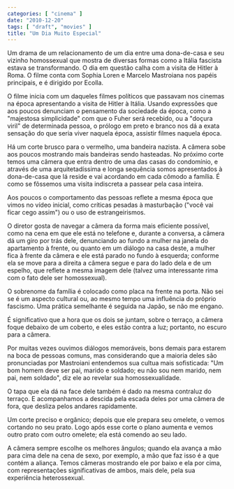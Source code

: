 ```yaml
---
categories: [ "cinema" ]
date: "2010-12-20"
tags: [ "draft", "movies" ]
title: "Um Dia Muito Especial"
---
```

Um drama de um relacionamento de um dia entre uma dona-de-casa e seu
vizinho homossexual que mostra de diversas formas como a Itália fascista
estava se transformando. O dia em questão calha com a visita de Hitler
à Roma. O filme conta com Sophia Loren e Marcelo Mastroiana nos papéis
principais, e é dirigido por Ecolla.

O filme inicia com um daqueles filmes políticos que passavam nos cinemas
na época apresentando a visita de Hitler à Itália. Usando expressões
que aos poucos denunciam o pensamento da sociedade da época, como a
"majestosa simplicidade" com que o Fuher será recebido, ou a "doçura
viril" de determinada pessoa, o prólogo em preto e branco nos dá a
exata sensação do que seria viver naquela época, assistir filmes
naquela época.

Há um corte brusco para o vermelho, uma bandeira nazista. A câmera sobe
aos poucos mostrando mais bandeiras sendo hasteadas. No próximo corte
temos uma câmera que entra dentro de uma das casas do condomínio, e
através de uma arquitetadíssima e longa sequência somos apresentados à
dona-de-casa que lá reside e vai acordando em cada cômodo a família. É
como se fôssemos uma visita indiscreta a passear pela casa inteira.

Aos poucos o comportamento das pessoas reflete a mesma época que vimos
no vídeo inicial, como críticas pesadas à masturbação ("você vai
ficar cego assim") ou o uso de estrangeirismos.

O diretor gosta de navegar a câmera da forma mais eficiente possível,
como na cena em que ele está no telefone e, durante a conversa,
a câmera dá um giro por trás dele, denunciando ao fundo a mulher
na janela do apartamento à frente, ou quanto em um diálogo na casa
deste, a mulher fica à frente da câmera e ele está parado no fundo à
esquerda; conforme ela se move para a direita a câmera segue e para do
lado dela e de um espelho, que reflete a mesma imagem dele (talvez uma
interessante rima com o fato dele ser homossexual).

O sobrenome da família é colocado como placa na frente na porta. Não
sei se é um aspecto cultural ou, ao mesmo tempo uma influência do
próprio fascismo. Uma prática semelhante é seguida na Japão, se não
me engano.

É significativo que a hora que os dois se juntam, sobre o terraço,
a câmera foque debaixo de um coberto, e eles estão contra a luz;
portanto, no escuro para a câmera.

Por muitas vezes ouvimos diálogos memoráveis, bons demais para estarem
na boca de pessoas comuns, mas considerando que a maioria deles são
pronunciadas por Mastroiani entendemos sua cultua mais sofisticada:
"Um bom homem deve ser pai, marido e soldado; eu não sou nem marido,
nem pai, nem soldado", diz ele ao revelar sua homossexualidade.

O tapa que ela dá na face dele também é dado na mesma contraluz do
terraço. E acompanhamos a descida pela escada deles por uma câmera de
fora, que desliza pelos andares rapidamente.

Um corte preciso e orgânico; depois que ele prepara seu omelete, o
vemos cortando no seu prato. Logo após esse corte o plano aumenta e
vemos outro prato com outro omelete; ela está comendo ao seu lado.

A câmera sempre escolhe os melhores ângulos; quando ela avança a
mão para cima dele na cena de sexo, por exemplo, a mão que faz isso
é a que contém a aliança. Temos câmeras mostrando ele por baixo e
ela por cima, com representações significativas de ambos, mais dele,
pela sua experiência heterossexual.

